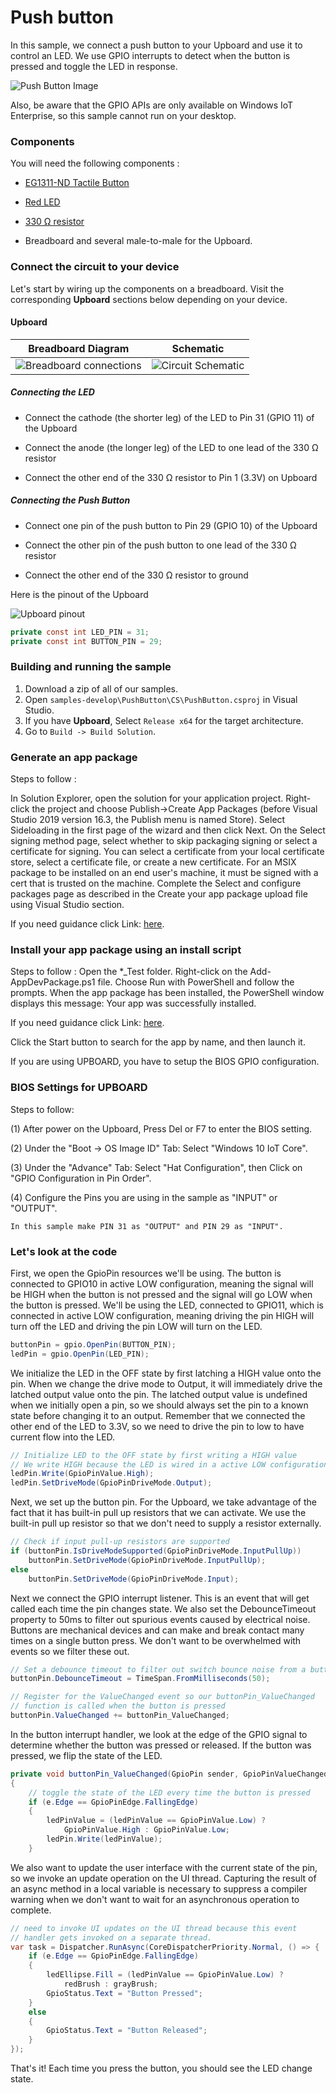 # Push button

In this sample, we connect a push button to your Upboard and use it to control an LED. We use GPIO interrupts to detect when the button is pressed and toggle the LED in response.

![Push Button Image](../../Resources/PushButtonSample.png)

Also, be aware that the GPIO APIs are only available on Windows IoT Enterprise, so this sample cannot run on your desktop.

### Components

You will need the following components :

* [EG1311-ND Tactile Button](http://www.digikey.com/product-detail/en/320.02E11.08BLK/EG1311-ND/101397)

* [Red LED](http://www.digikey.com/product-detail/en/C5SMF-RJS-CT0W0BB1/C5SMF-RJS-CT0W0BB1-ND/2341832)

* [330 &#x2126; resistor](http://www.digikey.com/product-detail/en/CFR-25JB-52-330R/330QBK-ND/1636)

* Breadboard and several male-to-male for the Upboard.

### Connect the circuit to your device

Let's start by wiring up the components on a breadboard. Visit the corresponding **Upboard** sections below depending on your device.

#### Upboard

| Breadboard Diagram                                                                        | Schematic                                                                          |
| ----------------------------------------------------------------------------------------- | ---------------------------------------------------------------------------------- |
| ![Breadboard connections](../../Resources/Upboard_PushButton_bb.png)      | ![Circuit Schematic](../../Resources/Upboard_PushButton_schem.png) |


##### Connecting the LED

* Connect the cathode (the shorter leg) of the LED to Pin 31 (GPIO 11) of the Upboard

* Connect the anode (the longer leg) of the LED to one lead of the 330 &#x2126; resistor

* Connect the other end of the 330 &#x2126; resistor to Pin 1 (3.3V) on Upboard

##### Connecting the Push Button

* Connect one pin of the push button to Pin 29 (GPIO 10) of the Upboard

* Connect the other pin of the push button to one lead of the 330 &#x2126; resistor

* Connect the other end of the 330 &#x2126; resistor to ground

Here is the pinout of the Upboard

![Upboard pinout](../../Resources/Upboard_Pinout.png)


```csharp
private const int LED_PIN = 31;
private const int BUTTON_PIN = 29;
```

### Building and running the sample

1. Download a zip of all of our samples.
1. Open `samples-develop\PushButton\CS\PushButton.csproj` in Visual Studio.
1. If you have **Upboard**, Select `Release x64` for the target architecture.
1. Go to `Build -> Build Solution`.

### Generate an app package

Steps to follow :

 In Solution Explorer, open the solution for your application project.
 Right-click the project and choose Publish->Create App Packages (before Visual Studio 2019 version 16.3, the Publish menu is named Store).
 Select Sideloading in the first page of the wizard and then click Next.
 On the Select signing method page, select whether to skip packaging signing or select a certificate for signing. You can select a certificate from your local certificate store, select a certificate file, or create a new certificate. For an MSIX package to be installed on an end user's machine, it must be signed with a cert that is trusted on the machine.
 Complete the Select and configure packages page as described in the Create your app package upload file using Visual Studio section.

 If you need guidance click Link: [here](https://docs.microsoft.com/en-us/windows/msix/package/packaging-uwp-apps#generate-an-app-package).  
  
### Install your app package using an install script

Steps to follow :
 Open the *_Test folder.
 Right-click on the Add-AppDevPackage.ps1 file. Choose Run with PowerShell and follow the prompts.
 When the app package has been installed, the PowerShell window displays this message: Your app was successfully installed.

 If you need guidance click Link: [here](https://docs.microsoft.com/en-us/windows/msix/package/packaging-uwp-apps#install-your-app-package-using-an-install-script).  
  
 Click the Start button to search for the app by name, and then launch it.

 If you are using UPBOARD, you have to setup the BIOS GPIO configuration.

### BIOS Settings for UPBOARD

Steps to follow:
 
(1)	After power on the Upboard, Press Del or F7 to enter the BIOS setting.
 
(2)	Under the "Boot -> OS Image ID" Tab:
    Select "Windows 10 IoT Core".
 
(3)	Under the "Advance" Tab:
    Select "Hat Configuration", then Click on "GPIO Configuration in Pin Order".

(4) Configure the Pins you are using in the sample as "INPUT" or "OUTPUT".

    In this sample make PIN 31 as "OUTPUT" and PIN 29 as "INPUT".

### Let's look at the code

First, we open the GpioPin resources we'll be using. The button is connected to
GPIO10 in active LOW configuration, meaning the signal will be HIGH when the
button is not pressed and the signal will go LOW when the button is pressed.
We'll be using the LED, connected to GPIO11, which is connected in
active LOW configuration, meaning driving the pin HIGH will turn off the LED
and driving the pin LOW will turn on the LED.

```csharp
buttonPin = gpio.OpenPin(BUTTON_PIN);
ledPin = gpio.OpenPin(LED_PIN);
```

We initialize the LED in the OFF state by first latching a HIGH value onto the
pin. When we change the drive mode to Output, it will immediately drive the
latched output value onto the pin. The latched output value is undefined when
we initially open a pin, so we should always set the pin to a known state
before changing it to an output. Remember that we connected the other end 
of the LED to 3.3V, so we need to drive the pin to low to have current flow into the LED.

```csharp
// Initialize LED to the OFF state by first writing a HIGH value
// We write HIGH because the LED is wired in a active LOW configuration
ledPin.Write(GpioPinValue.High); 
ledPin.SetDriveMode(GpioPinDriveMode.Output);
```

Next, we set up the button pin. For the Upboard, we take advantage of the fact that it has 
built-in pull up resistors that we can activate. We use the built-in pull up resistor so that we don't need to supply a resistor externally. 

```csharp
// Check if input pull-up resistors are supported
if (buttonPin.IsDriveModeSupported(GpioPinDriveMode.InputPullUp))
	buttonPin.SetDriveMode(GpioPinDriveMode.InputPullUp);
else
	buttonPin.SetDriveMode(GpioPinDriveMode.Input);
```

Next we connect the GPIO interrupt listener. This is an event that will get
called each time the pin changes state. We also set the DebounceTimeout
property to 50ms to filter out spurious events caused by electrical noise.
Buttons are mechanical devices and can make and break contact many times on a
single button press. We don't want to be overwhelmed with events so we filter
these out.

```csharp
// Set a debounce timeout to filter out switch bounce noise from a button press
buttonPin.DebounceTimeout = TimeSpan.FromMilliseconds(50);

// Register for the ValueChanged event so our buttonPin_ValueChanged 
// function is called when the button is pressed
buttonPin.ValueChanged += buttonPin_ValueChanged;
```

In the button interrupt handler, we look at the edge of the GPIO signal to
determine whether the button was pressed or released. If the button was
pressed, we flip the state of the LED.

```csharp
private void buttonPin_ValueChanged(GpioPin sender, GpioPinValueChangedEventArgs e)
{
	// toggle the state of the LED every time the button is pressed
	if (e.Edge == GpioPinEdge.FallingEdge)
	{
		ledPinValue = (ledPinValue == GpioPinValue.Low) ?
			GpioPinValue.High : GpioPinValue.Low;
		ledPin.Write(ledPinValue);
	}
```

We also want to update the user interface with the current state of the
pin, so we invoke an update operation on the UI thread. Capturing the result
of an async method in a local variable is necessary to suppress a compiler
warning when we don't want to wait for an asynchronous operation to complete.

```csharp
// need to invoke UI updates on the UI thread because this event
// handler gets invoked on a separate thread.
var task = Dispatcher.RunAsync(CoreDispatcherPriority.Normal, () => {
	if (e.Edge == GpioPinEdge.FallingEdge)
	{
		ledEllipse.Fill = (ledPinValue == GpioPinValue.Low) ? 
			redBrush : grayBrush;
		GpioStatus.Text = "Button Pressed";
	}
	else
	{
		GpioStatus.Text = "Button Released";
	}
});
```

That's it! Each time you press the button, you should see the LED change
state.
